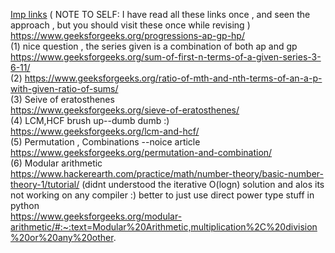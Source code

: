 <ins>Imp links</ins> ( NOTE TO SELF: I have read all these links once , and seen the approach , but you should visit these once while revising )
<br>
https://www.geeksforgeeks.org/progressions-ap-gp-hp/
<br>
(1) nice question , the series given is a combination of both ap and gp
<br>
https://www.geeksforgeeks.org/sum-of-first-n-terms-of-a-given-series-3-6-11/
<br>
(2) https://www.geeksforgeeks.org/ratio-of-mth-and-nth-terms-of-an-a-p-with-given-ratio-of-sums/
<br>
(3) Seive of eratosthenes<br>
https://www.geeksforgeeks.org/sieve-of-eratosthenes/
<br>
(4) LCM,HCF brush up--dumb dumb :)<br>
https://www.geeksforgeeks.org/lcm-and-hcf/
<br>
(5) Permutation , Combinations --noice article<br>
https://www.geeksforgeeks.org/permutation-and-combination/
<br>
(6) Modular arithmetic<br>
https://www.hackerearth.com/practice/math/number-theory/basic-number-theory-1/tutorial/     (didnt understood the iterative O(logn) solution and alos its not working on any compiler :) better to just use direct power type stuff in python<br>
https://www.geeksforgeeks.org/modular-arithmetic/#:~:text=Modular%20Arithmetic,multiplication%2C%20division%20or%20any%20other.

